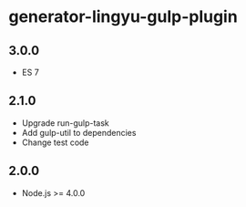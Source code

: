 # generator-lingyu-gulp-plugin

## 3.0.0

* ES 7

## 2.1.0

* Upgrade run-gulp-task
* Add gulp-util to dependencies
* Change test code

## 2.0.0

* Node.js >= 4.0.0
